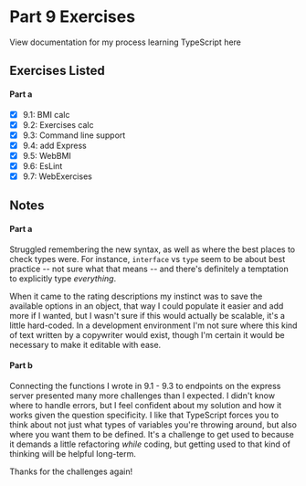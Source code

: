 
# Part 9 Exercises
View documentation for my process learning TypeScript here

## Exercises Listed
#### Part a
- [x] 9.1: BMI calc
- [x] 9.2: Exercises calc
- [x] 9.3: Command line support
- [x] 9.4: add Express
- [x] 9.5: WebBMI
- [x] 9.6: EsLint
- [x] 9.7: WebExercises

## Notes
#### Part a
Struggled remembering the new syntax, as well as where the best places to check types were. For instance, `interface` vs `type` seem to be about best practice -- not sure what that means -- and there's definitely a temptation to explicitly type _everything_.

When it came to the rating descriptions my instinct was to save the available options in an object, that way I could populate it easier and add more if I wanted, but I wasn't sure if this would actually be scalable, it's a little hard-coded. In a development environment I'm not sure where this kind of text written by a copywriter would exist, though I'm certain it would be necessary to make it editable with ease.

#### Part b
Connecting the functions I wrote in 9.1 - 9.3 to endpoints on the express server presented many more challenges than I expected. I didn't know where to handle errors, but I feel confident about my solution and how it works given the question specificity. I like that TypeScript forces you to think about not just what types of variables you're throwing around, but also where you want them to be defined. It's a challenge to get used to because it demands a little refactoring _while_ coding, but getting used to that kind of thinking will be helpful long-term.

Thanks for the challenges again!